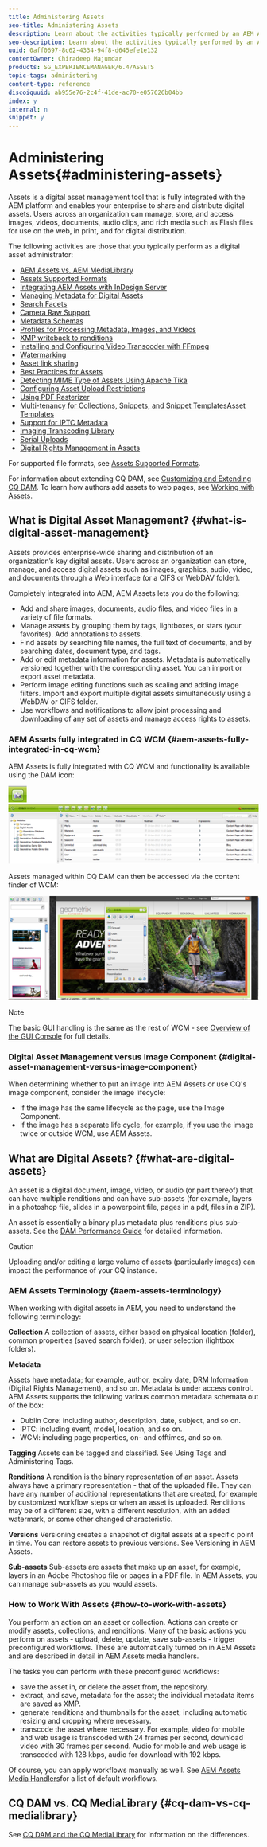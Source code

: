 ```yaml
---
title: Administering Assets
seo-title: Administering Assets
description: Learn about the activities typically performed by an AEM Assets administrator.
seo-description: Learn about the activities typically performed by an AEM Assets administrator.
uuid: 0aff0697-8c62-4334-94f8-d645efe1e132
contentOwner: Chiradeep Majumdar
products: SG_EXPERIENCEMANAGER/6.4/ASSETS
topic-tags: administering
content-type: reference
discoiquuid: ab955e76-2c4f-41de-ac70-e057626b04bb
index: y
internal: n
snippet: y
---
```


# Administering Assets{#administering-assets}

Assets is a digital asset management tool that is fully integrated with the AEM platform and enables your enterprise to share and distribute digital assets. Users across an organization can manage, store, and access images, videos, documents, audio clips, and rich media such as Flash files for use on the web, in print, and for digital distribution.

The following activities are those that you typically perform as a digital asset administrator:

* [AEM Assets vs. AEM MediaLibrary](../../assets/using/medialibrary.md)
* [Assets Supported Formats](../../assets/using/assets-formats.md)
* [Integrating AEM Assets with InDesign Server](../../assets/using/indesign.md)
* [Managing Metadata for Digital Assets](../../assets/using/metadata.md)
* [Search Facets](/assets/using/custom-search-facets)
* [Camera Raw Support](../../assets/using/camera-raw.md)
* [Metadata Schemas](../../assets/using/metadata-schemas.md)
* [Profiles for Processing Metadata, Images, and Videos](../../assets/using/processing-profiles.md)
* [XMP writeback to renditions](../../assets/using/xmp-writeback.md)
* [Installing and Configuring Video Transcoder with FFmpeg](../../assets/using/video-transcoder.md)
* [Watermarking](../../assets/using/watermarking.md)
* [Asset link sharing](../../assets/using/link-sharing.md)
* [Best Practices for Assets](../../assets/using/best-practices-for-assets.md)
* [Detecting MIME Type of Assets Using Apache Tika](../../assets/using/detect-asset-mime-type-with-tika.md)
* [Configuring Asset Upload Restrictions](../../assets/using/configuring-asset-upload-restrictions.md)
* [Using PDF Rasterizer](../../assets/using/aem-pdf-rasterizer.md)
* [Multi-tenancy for Collections, Snippets, and Snippet TemplatesAsset Templates](../../assets/using/multi-tenancy.md)
* [Support for IPTC Metadata](../../assets/using/iptc-support.md)
* [Imaging Transcoding Library](../../assets/using/imaging-transcoding-library.md)
* [Serial Uploads](../../assets/using/serial-uploads.md)
* [Digital Rights Management in Assets](../../assets/using/drm.md)

For supported file formats, see [Assets Supported Formats](../../assets/using/assets-formats.md).

For information about extending CQ DAM, see [Customizing and Extending CQ DAM](../../assets/using/extending-assets.md). To learn how authors add assets to web pages, see [Working with Assets](/assets/using/author-assets).

## What is Digital Asset Management? {#what-is-digital-asset-management}

Assets provides enterprise-wide sharing and distribution of an organization’s key digital assets. Users across an organization can store, manage, and access digital assets such as images, graphics, audio, video, and documents through a Web interface (or a CIFS or WebDAV folder).

Completely integrated into AEM, AEM Assets lets you do the following:

* Add and share images, documents, audio files, and video files in a variety of file formats.
* Manage assets by grouping them by tags, lightboxes, or stars (your favorites). Add annotations to assets.
* Find assets by searching file names, the full text of documents, and by searching dates, document type, and tags. 
* Add or edit metadata information for assets. Metadata is automatically versioned together with the corresponding asset. You can import or export asset metadata. 
* Perform image editing functions such as scaling and adding image filters. Import and export multiple digital assets simultaneously using a WebDAV or CIFS folder. 
* Use workflows and notifications to allow joint processing and downloading of any set of assets and manage access rights to assets.

### AEM Assets fully integrated in CQ WCM {#aem-assets-fully-integrated-in-cq-wcm}

AEM Assets is fully integrated with CQ WCM and functionality is available using the DAM icon:

![](assets/screen_shot_2012-04-17at15946pm.png) ![](assets/screen_shot_2012-04-17at20100pm.png)

Assets managed within CQ DAM can then be accessed via the content finder of WCM:

![](assets/screen_shot_2012-04-17at20214pm.png)

>[!NOTE]
>
>The basic GUI handling is the same as the rest of WCM - see [Overview of the GUI Console](../../sites/authoring/using/page-authoring.md) for full details.

### Digital Asset Management versus Image Component {#digital-asset-management-versus-image-component}

When determining whether to put an image into AEM Assets or use CQ's image component, consider the image lifecycle:

* If the image has the same lifecycle as the page, use the Image Component.
* If the image has a separate life cycle, for example, if you use the image twice or outside WCM, use AEM Assets.

## What are Digital Assets? {#what-are-digital-assets}

An asset is a digital document, image, video, or audio (or part thereof) that can have multiple renditions and can have sub-assets (for example, layers in a photoshop file, slides in a powerpoint file, pages in a pdf, files in a ZIP).

An asset is essentially a binary plus metadata plus renditions plus sub-assets. See the [DAM Performance Guide](../../sites/deploying/using/assets-performance-sizing.md) for detailed information.

>[!CAUTION]
>
>Uploading and/or editing a large volume of assets (particularly images) can impact the performance of your CQ instance.

### AEM Assets Terminology {#aem-assets-terminology}

When working with digital assets in AEM, you need to understand the following terminology:

**Collection** A collection of assets, either based on physical location (folder), common properties (saved search folder), or user selection (lightbox folders).

**Metadata**

Assets have metadata; for example, author, expiry date, DRM Information (Digital Rights Management), and so on. Metadata is under access control. AEM Assets supports the following various common metadata schemata out of the box:

* Dublin Core: including author, description, date, subject, and so on.
* IPTC: including event, model, location, and so on.
* WCM: including page properties, on- and offtimes, and so on.

**Tagging** Assets can be tagged and classified. See Using Tags and Administering Tags.

**Renditions** A rendition is the binary representation of an asset. Assets always have a primary representation - that of the uploaded file. They can have any number of additional representations that are created, for example by customized workflow steps or when an asset is uploaded. Renditions may be of a different size, with a different resolution, with an added watermark, or some other changed characteristic.

**Versions** Versioning creates a snapshot of digital assets at a specific point in time. You can restore assets to previous versions. See Versioning in AEM Assets.

**Sub-assets** Sub-assets are assets that make up an asset, for example, layers in an Adobe Photoshop file or pages in a PDF file. In AEM Assets, you can manage sub-assets as you would assets.

### How to Work With Assets {#how-to-work-with-assets}

You perform an action on an asset or collection. Actions can create or modify assets, collections, and renditions. Many of the basic actions you perform on assets - upload, delete, update, save sub-assets - trigger preconfigured workflows. These are automatically turned on in AEM Assets and are described in detail in AEM Assets media handlers.

The tasks you can perform with these preconfigured workflows:

* save the asset in, or delete the asset from, the repository.
* extract, and save, metadata for the asset; the individual metadata items are saved as XMP.
* generate renditions and thumbnails for the asset; including automatic resizing and cropping where necessary.
* transcode the asset where necessary. For example, video for mobile and web usage is transcoded with 24 frames per second, download video with 30 frames per second. Audio for mobile and web usage is transcoded with 128 kbps, audio for download with 192 kbps.

Of course, you can apply workflows manually as well. See [AEM Assets Media Handlers](../../assets/using/media-handlers.md)for a list of default workflows.

## CQ DAM vs. CQ MediaLibrary {#cq-dam-vs-cq-medialibrary}

See [CQ DAM and the CQ MediaLibrary](../../assets/using/medialibrary.md) for information on the differences.
